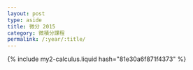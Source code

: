 ```yaml
---
layout: post
type: aside
title: 微分 2015
category: 微積分課程
permalink: /:year/:title/
---
```

{% include my2-calculus.liquid hash="81e30a6f871f4373" %}
